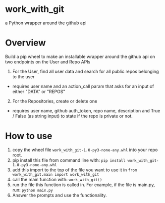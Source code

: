 # work_with_git
a Python wrapper around the github api


# Overview

Build a pip wheel to make an installable wrapper around the github api on two endpoints on the User and Repo APIs
1. For the User, find all user data and search for all public repos belonging to the user
- requires user name and an action_call param that asks for an input of either "DATA" or "REPOS"
2. For the Repositories, create or delete one
- requires user name, github auth_token, repo name, description and True / False (as string input) to state if the repo is private or not.

#  How to use

1. copy the wheel file ```work_with_git-1.0-py3-none-any.whl``` into your repo root.
2. pip install this file from command line with:
```pip install work_with_git-1.0-py3-none-any.whl```
3. add this import to the top of the file you want to use it in
```from work_with_git.main import work_with_git```
4. call the main function with:
```work_with_git()```
5. run the file this function is called in. For example, if the file is main.py, run:
```python main.py```
6. Answer the prompts and use the functionality.



